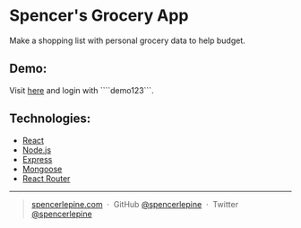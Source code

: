 # Spencer's Grocery App
Make a shopping list with personal grocery data to help budget.

## Demo:
Visit [here](https://grocery-client-sl.herokuapp.com/) and login with ````demo123```.

## Technologies:
- [React](https://reactjs.org/)
- [Node.js](https://nodejs.org/)
- [Express](https://expressjs.com/)
- [Mongoose](https://mongoosejs.com/)
- [React Router](https://reactrouter.com/)

---

> [spencerlepine.com](https://www.spencerlepine.com) &nbsp;&middot;&nbsp; GitHub [@spencerlepine](https://github.com/spencerlepine) &nbsp;&middot;&nbsp; Twitter [@spencerlepine](http://twitter.com/spencerlepine)